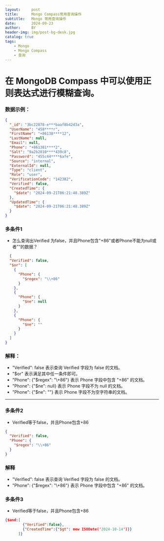 ```yaml
---
layout:     post
title:      Mongo Compass常用查询操作
subtitle:   Mongo 常用查询操作
date:       2024-09-23
author:     BY
header-img: img/post-bg-desk.jpg
catalog: true
tags:
    - Mongo
    - Mongo Compass
    - 查询
---
```


# 在 MongoDB Compass 中可以使用正则表达式进行模糊查询。

### 数据示例：
```json
{
  "_id": "3bc22878-e***baaf8b42d3a",
  "UserName": "458****r",
  "FirstName": "+86138****12",
  "LastName": null,
  "Email": null,
  "Phone": "+861381****2",
  "Salt": "9a2b2010****439c8",
  "Password": "455c44****6afe",
  "Source": "internal",
  "ExternalId": null,
  "Type": "client",
  "Role": "user",
  "VerificationCode": "142382",
  "Verified": false,
  "CreatedTime": {
    "$date": "2024-09-21T06:21:48.389Z"
  },
  "UpdatedTime": {
    "$date": "2024-09-21T06:21:48.389Z"
  }
}
```

### 多条件1
* 怎么查询出Verified 为false，并且Phone包含"+86"或者Phone不能为null或者”“的数据？

```json
  {
  "Verified": false,
  "$or": [
    {
      "Phone": {
        "$regex": "\\+86"
      }
    },
    {
      "Phone": {
        "$ne": null
      }
    },
    {
      "Phone": {
        "$ne": ""
      }
    }
  ]
}
```

### 解释：
* "Verified": false 表示查询 Verified 字段为 false 的文档。
* "$or" 表示满足其中任一条件即可。
* "Phone": {"$regex": "\\+86"} 表示 Phone 字段中包含 "+86" 的文档。
* "Phone": {"$ne": null} 表示 Phone 字段不为 null 的文档。
* "Phone": {"$ne": ""} 表示 Phone 字段不为空字符串的文档。

---

### 多条件2
* Verified等于false，并且Phone包含+86
```json
{
  "Verified": false,
  "Phone": {
    "$regex": "\\+86"
  }
}
```

### 解释
* "Verified": false 表示查询 Verified 字段为 false 的文档。
* "Phone": {"$regex": "\\+86"} 表示 Phone 字段中包含 "+86" 的文档。

### 多条件3
* Verified等于false，并且Phone包含+86
```json
{$and:[
        {"Verified":false},
        {"CreatedTime":{"$gt": new ISODate('2024-10-14')}}
      ]}
```

